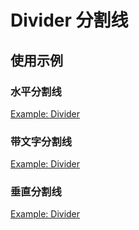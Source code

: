 # Divider 分割线

## 使用示例

### 水平分割线

[Example: Divider](./_example/BasicDivider.jsx)

### 带文字分割线

[Example: Divider](./_example/DividerWithText.jsx)

### 垂直分割线

[Example: Divider](./_example/VerticalDivider.jsx)
